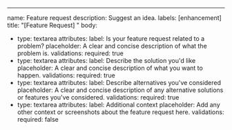 ---
name: Feature request
description: Suggest an idea.
labels: [enhancement]
title: "[Feature Request] "
body:
- type: textarea
  attributes:
  label: Is your feature request related to a problem?
  placeholder: A clear and concise description of what the problem is.
  validations:
  required: true
- type: textarea
  attributes:
  label: Describe the solution you'd like
  placeholder: A clear and concise description of what you want to happen.
  validations:
  required: true
- type: textarea
  attributes:
  label: Describe alternatives you've considered
  placeholder: A clear and concise description of any alternative solutions or features you've considered.
  validations:
  required: true
- type: textarea
  attributes:
  label: Additional context
  placeholder: Add any other context or screenshots about the feature request here.
  validations:
  required: false